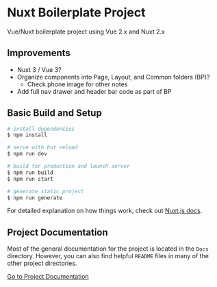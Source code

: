 # Nuxt Boilerplate Project

Vue/Nuxt boilerplate project using Vue 2.x and Nuxt 2.x

## Improvements

- Nuxt 3 / Vue 3?
- Organize components into Page, Layout, and Common folders (BP)?
  - Check phone image for other notes
- Add full nav drawer and header bar code as part of BP

## Basic Build and Setup

```bash
# install dependencies
$ npm install

# serve with hot reload
$ npm run dev

# build for production and launch server
$ npm run build
$ npm run start

# generate static project
$ npm run generate
```

For detailed explanation on how things work, check out [Nuxt.js docs](https://nuxtjs.org).

## Project Documentation

Most of the general documentation for the project is located in the `Docs` directory. However, you can also find helpful `README` files in many of the other project directories.

[Go to Project Documentation](docs/README.md)
